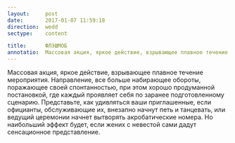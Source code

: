 ```yaml
---
layout:     post
date:       2017-01-07 11:59:18
direction:  wedd
sectype:    content

title:      ФЛЭШМОБ     
annotatio:  Массовая акция, яркое действие, взрывающее плавное течение мероприятия. Направление, все больше набирающее обороты, поражающее своей спонтанностью, при этом хорошо продуманной постановкой, где каждый проявляет себя по заранее подготовленному сценарию. Представьте, как удивляться ваши приглашенные, если официанты, обслуживающие их, внезапно начнут петь и танцевать, или ведущий церемонии начнет вытворять акробатические номера. Но наибольший эффект будет, если жених с невестой сами дадут сенсационное представление. 
---
```


Массовая акция, яркое действие, взрывающее плавное течение мероприятия. Направление, все больше набирающее обороты, поражающее своей спонтанностью, при этом хорошо продуманной постановкой, где каждый проявляет себя по заранее подготовленному сценарию. Представьте, как удивляться ваши приглашенные, если официанты, обслуживающие их, внезапно начнут петь и танцевать, или ведущий церемонии начнет вытворять акробатические номера. Но наибольший эффект будет, если жених с невестой сами дадут сенсационное представление. 